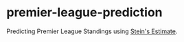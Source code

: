 # premier-league-prediction
Predicting Premier League Standings using [Stein's Estimate](https://en.wikipedia.org/wiki/James%E2%80%93Stein_estimator).
